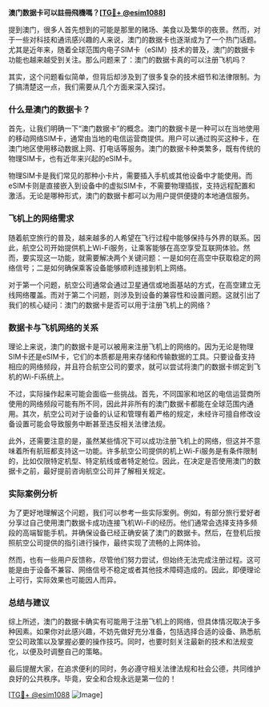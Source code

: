 **澳门数据卡可以註冊飛機嗎？[[TG💪+ @esim1088](https://t.me/s/esim1088)]**

提到澳门，很多人首先想到的可能是那里的赌场、美食以及繁华的夜景。然而，对于一些对科技和通讯感兴趣的人来说，澳门的数据卡也逐渐成为了一个热门话题。尤其是近年来，随着全球范围内电子SIM卡（eSIM）技术的普及，澳门的数据卡功能也越来越受到关注。那么问题来了：澳门的数据卡真的可以注册飞机吗？

其实，这个问题看似简单，但背后却涉及到了很多复杂的技术细节和法律限制。为了搞清楚这一点，我们需要从几个方面来深入探讨。

### 什么是澳门的数据卡？

首先，让我们明确一下“澳门数据卡”的概念。澳门的数据卡是一种可以在当地使用的移动网络SIM卡，通常由当地的电信运营商提供。用户可以通过购买这种卡，在澳门地区使用移动数据上网、打电话等服务。澳门的数据卡种类繁多，既有传统的物理SIM卡，也有近年来兴起的eSIM卡。

物理SIM卡是我们常见的那种小卡片，需要插入手机或其他设备中才能使用。而eSIM卡则是直接嵌入到设备中的虚拟SIM卡，不需要物理插拔，支持远程配置和激活。无论是哪种形式，澳门的数据卡都可以为用户提供便捷的本地通信服务。

### 飞机上的网络需求

随着航空旅行的普及，越来越多的人希望在飞行过程中能够保持与外界的联系。因此，航空公司开始提供机上Wi-Fi服务，让乘客能够在高空享受互联网体验。然而，要实现这一功能，就需要解决两个关键问题：一是如何在高空中获取稳定的网络信号；二是如何确保乘客设备能够顺利连接到机上网络。

对于第一个问题，航空公司通常会通过卫星通信或地面基站的方式，在高空建立无线网络覆盖。而对于第二个问题，则涉及到设备的兼容性和设置问题。这就引出了我们的核心疑问：澳门的数据卡是否可以用于注册飞机上的网络？

### 数据卡与飞机网络的关系

理论上来说，澳门的数据卡是可以被用来注册飞机上的网络的。因为无论是物理SIM卡还是eSIM卡，它们的本质都是用来存储和传输数据的工具。只要设备支持相应的网络频段，并且符合航空公司的要求，就可以尝试将澳门的数据卡绑定到飞机的Wi-Fi系统上。

不过，实际操作起来可能会面临一些挑战。首先，不同国家和地区的电信运营商所使用的网络频段可能有所不同，因此并非所有的澳门数据卡都能在全球范围内通用。其次，航空公司对于设备的认证和管理有着严格的规定，未经许可擅自修改设备设置可能会导致服务中断甚至违反相关法律法规。

此外，还需要注意的是，虽然某些情况下可以成功注册飞机上的网络，但这并不意味着所有航班都支持这一功能。许多航空公司提供的机上Wi-Fi服务是有条件限制的，比如仅限特定机型、特定航线或者特定舱位。因此，在决定是否使用澳门的数据卡之前，最好提前咨询航空公司并了解相关规定。

### 实际案例分析

为了更好地理解这个问题，我们可以参考一些实际案例。例如，有部分旅行爱好者分享过自己使用澳门数据卡成功连接飞机Wi-Fi的经历。他们通常会选择支持多频段的高端智能手机，并确保设备已经正确安装了澳门的数据卡。然后，在登机后按照航空公司提供的指引进行操作，最终实现了流畅的上网体验。

然而，也有一些用户反馈称，尽管他们努力尝试，但始终无法完成注册过程。这可能是由于设备不兼容、网络信号不稳定或者其他技术障碍造成的。因此，即便理论上可行，实际效果也可能因人而异。

### 总结与建议

综上所述，澳门的数据卡确实有可能用于注册飞机上的网络，但具体情况取决于多种因素。如果你对此感兴趣，不妨先做好充分准备，包括选择合适的设备、熟悉航空公司政策以及掌握必要的操作技巧。同时，也要时刻关注最新的技术和法规变化，以便及时调整自己的策略。

最后提醒大家，在追求便利的同时，务必遵守相关法律法规和社会公德，共同维护良好的公共秩序。毕竟，安全和合规永远是第一位的！

[[TG💪+ @esim1088](https://t.me/s/esim1088) ![Image](https://i.postimg.cc/4NQfJmqS/Snipaste-2025-05-13-00-14-12.png)]